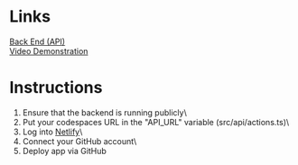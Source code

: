 # Links

[Back End (API)](https://github.com/u2496690/social_media_api)\
[Video Demonstration](https://uelac-my.sharepoint.com/:v:/g/personal/u2496690_uel_ac_uk/EW6Cvdj6WFtEusNZghQjfYsBCVIcVoea_NNv1q4-pXizcA?e=UYjW6Y)

# Instructions
1. Ensure that the backend is running publicly\
2. Put your codespaces URL in the "API_URL" variable (src/api/actions.ts)\
3. Log into [Netlify](https://www.netlify.com/)\
4. Connect your GitHub account\
5. Deploy app via GitHub
